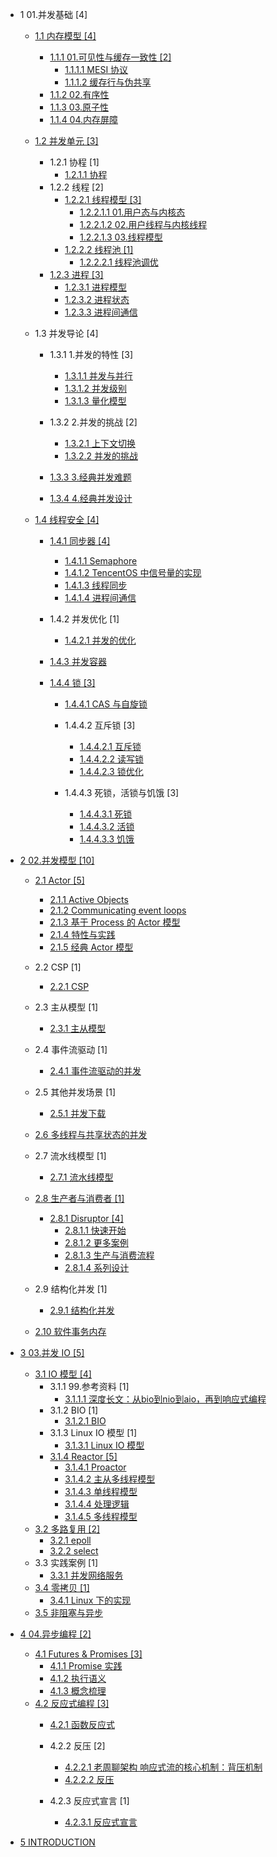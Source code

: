   - 1 01.并发基础 [4]
    - [1.1 内存模型 [4]](/01.并发基础/内存模型/README.md)
      - [1.1.1 01.可见性与缓存一致性 [2]](/01.并发基础/内存模型/01.可见性与缓存一致性/README.md)
        - [1.1.1.1 MESI 协议](/01.并发基础/内存模型/01.可见性与缓存一致性/MESI%20协议.md)
        - [1.1.1.2 缓存行与伪共享](/01.并发基础/内存模型/01.可见性与缓存一致性/缓存行与伪共享.md)
      - [1.1.2 02.有序性](/01.并发基础/内存模型/02.有序性.md)
      - [1.1.3 03.原子性](/01.并发基础/内存模型/03.原子性.md)
      - [1.1.4 04.内存屏障](/01.并发基础/内存模型/04.内存屏障.md)
    - [1.2 并发单元 [3]](/01.并发基础/并发单元/README.md)
      - 1.2.1 协程 [1]
        - [1.2.1.1 协程](/01.并发基础/并发单元/协程/协程.md)
      - 1.2.2 线程 [2]
        - [1.2.2.1 线程模型 [3]](/01.并发基础/并发单元/线程/线程模型/README.md)
          - [1.2.2.1.1 01.用户态与内核态](/01.并发基础/并发单元/线程/线程模型/01.用户态与内核态.md)
          - [1.2.2.1.2 02.用户线程与内核线程](/01.并发基础/并发单元/线程/线程模型/02.用户线程与内核线程.md)
          - [1.2.2.1.3 03.线程模型](/01.并发基础/并发单元/线程/线程模型/03.线程模型.md)
        - [1.2.2.2 线程池 [1]](/01.并发基础/并发单元/线程/线程池/README.md)
          - [1.2.2.2.1 线程池调优](/01.并发基础/并发单元/线程/线程池/线程池调优.md)
      - [1.2.3 进程 [3]](/01.并发基础/并发单元/进程/README.md)
        - [1.2.3.1 进程模型](/01.并发基础/并发单元/进程/进程模型.md)
        - [1.2.3.2 进程状态](/01.并发基础/并发单元/进程/进程状态.md)
        - [1.2.3.3 进程间通信](/01.并发基础/并发单元/进程/进程间通信.md)
    - 1.3 并发导论 [4]
      - 1.3.1 1.并发的特性 [3]
        - [1.3.1.1 并发与并行](/01.并发基础/并发导论/1.并发的特性/并发与并行.md)
        - [1.3.1.2 并发级别](/01.并发基础/并发导论/1.并发的特性/并发级别.md)
        - [1.3.1.3 量化模型](/01.并发基础/并发导论/1.并发的特性/量化模型.md)
      - 1.3.2 2.并发的挑战 [2]
        - [1.3.2.1 上下文切换](/01.并发基础/并发导论/2.并发的挑战/上下文切换.md)
        - [1.3.2.2 并发的挑战](/01.并发基础/并发导论/2.并发的挑战/并发的挑战.md)
      - [1.3.3 3.经典并发难题](/01.并发基础/并发导论/3.经典并发难题/README.md)
        
      - [1.3.4 4.经典并发设计](/01.并发基础/并发导论/4.经典并发设计/README.md)
        
    - [1.4 线程安全 [4]](/01.并发基础/线程安全/README.md)
      - [1.4.1 同步器 [4]](/01.并发基础/线程安全/同步器/README.md)
        - [1.4.1.1 Semaphore](/01.并发基础/线程安全/同步器/Semaphore.md)
        - [1.4.1.2 TencentOS 中信号量的实现](/01.并发基础/线程安全/同步器/TencentOS%20中信号量的实现.md)
        - [1.4.1.3 线程同步](/01.并发基础/线程安全/同步器/线程同步.md)
        - [1.4.1.4 进程间通信](/01.并发基础/线程安全/同步器/进程间通信.md)
      - 1.4.2 并发优化 [1]
        - [1.4.2.1 并发的优化](/01.并发基础/线程安全/并发优化/并发的优化.md)
      - [1.4.3 并发容器](/01.并发基础/线程安全/并发容器/README.md)
        
      - [1.4.4 锁 [3]](/01.并发基础/线程安全/锁/README.md)
        - [1.4.4.1 CAS 与自旋锁](/01.并发基础/线程安全/锁/CAS%20与自旋锁/README.md)
          
        - 1.4.4.2 互斥锁 [3]
          - [1.4.4.2.1 互斥锁](/01.并发基础/线程安全/锁/互斥锁/互斥锁.md)
          - [1.4.4.2.2 读写锁](/01.并发基础/线程安全/锁/互斥锁/读写锁.md)
          - [1.4.4.2.3 锁优化](/01.并发基础/线程安全/锁/互斥锁/锁优化.md)
        - 1.4.4.3 死锁，活锁与饥饿 [3]
          - [1.4.4.3.1 死锁](/01.并发基础/线程安全/锁/死锁，活锁与饥饿/死锁.md)
          - [1.4.4.3.2 活锁](/01.并发基础/线程安全/锁/死锁，活锁与饥饿/活锁.md)
          - [1.4.4.3.3 饥饿](/01.并发基础/线程安全/锁/死锁，活锁与饥饿/饥饿.md)
  - [2 02.并发模型 [10]](/02.并发模型/README.md)
    - [2.1 Actor [5]](/02.并发模型/Actor/README.md)
      - [2.1.1 Active Objects](/02.并发模型/Actor/Active%20Objects.md)
      - [2.1.2 Communicating event loops](/02.并发模型/Actor/Communicating%20event-loops.md)
      - [2.1.3 基于 Process 的 Actor 模型](/02.并发模型/Actor/基于%20Process%20的%20Actor%20模型.md)
      - [2.1.4 特性与实践](/02.并发模型/Actor/特性与实践.md)
      - [2.1.5 经典 Actor 模型](/02.并发模型/Actor/经典%20Actor%20模型.md)
    - 2.2 CSP [1]
      - [2.2.1 CSP](/02.并发模型/CSP/CSP.md)
    - 2.3 主从模型 [1]
      - [2.3.1 主从模型](/02.并发模型/主从模型/主从模型.md)
    - 2.4 事件流驱动 [1]
      - [2.4.1 事件流驱动的并发](/02.并发模型/事件流驱动/事件流驱动的并发.md)
    - 2.5 其他并发场景 [1]
      - [2.5.1 并发下载](/02.并发模型/其他并发场景/并发下载.md)
    - [2.6 多线程与共享状态的并发](/02.并发模型/多线程与共享状态的并发/README.md)
      
    - 2.7 流水线模型 [1]
      - [2.7.1 流水线模型](/02.并发模型/流水线模型/流水线模型.md)
    - [2.8 生产者与消费者 [1]](/02.并发模型/生产者与消费者/README.md)
      - [2.8.1 Disruptor [4]](/02.并发模型/生产者与消费者/Disruptor/README.md)
        - [2.8.1.1 快速开始](/02.并发模型/生产者与消费者/Disruptor/快速开始.md)
        - [2.8.1.2 更多案例](/02.并发模型/生产者与消费者/Disruptor/更多案例.md)
        - [2.8.1.3 生产与消费流程](/02.并发模型/生产者与消费者/Disruptor/生产与消费流程.md)
        - [2.8.1.4 系列设计](/02.并发模型/生产者与消费者/Disruptor/系列设计.md)
    - 2.9 结构化并发 [1]
      - [2.9.1 结构化并发](/02.并发模型/结构化并发/结构化并发.md)
    - [2.10 软件事务内存](/02.并发模型/软件事务内存/README.md)
      
  - [3 03.并发 IO [5]](/03.并发%20IO/README.md)
    - [3.1 IO 模型 [4]](/03.并发%20IO/IO%20模型/README.md)
      - 3.1.1 99.参考资料 [1]
        - [3.1.1.1 深度长文：从bio到nio到aio，再到响应式编程](/03.并发%20IO/IO%20模型/99.参考资料/2021-深度长文：从bio到nio到aio，再到响应式编程.md)
      - 3.1.2 BIO [1]
        - [3.1.2.1 BIO](/03.并发%20IO/IO%20模型/BIO/BIO.md)
      - 3.1.3 Linux IO 模型 [1]
        - [3.1.3.1 Linux IO 模型](/03.并发%20IO/IO%20模型/Linux%20IO%20模型/Linux%20IO%20模型.md)
      - [3.1.4 Reactor [5]](/03.并发%20IO/IO%20模型/Reactor/README.md)
        - [3.1.4.1 Proactor](/03.并发%20IO/IO%20模型/Reactor/Proactor.md)
        - [3.1.4.2 主从多线程模型](/03.并发%20IO/IO%20模型/Reactor/主从多线程模型.md)
        - [3.1.4.3 单线程模型](/03.并发%20IO/IO%20模型/Reactor/单线程模型.md)
        - [3.1.4.4 处理逻辑](/03.并发%20IO/IO%20模型/Reactor/处理逻辑.md)
        - [3.1.4.5 多线程模型](/03.并发%20IO/IO%20模型/Reactor/多线程模型.md)
    - [3.2 多路复用 [2]](/03.并发%20IO/多路复用/README.md)
      - [3.2.1 epoll](/03.并发%20IO/多路复用/epoll.md)
      - [3.2.2 select](/03.并发%20IO/多路复用/select.md)
    - 3.3 实践案例 [1]
      - [3.3.1 并发网络服务](/03.并发%20IO/实践案例/并发网络服务.md)
    - [3.4 零拷贝 [1]](/03.并发%20IO/零拷贝/README.md)
      - [3.4.1 Linux 下的实现](/03.并发%20IO/零拷贝/Linux%20下的实现.md)
    - [3.5 非阻塞与异步](/03.并发%20IO/非阻塞与异步.md)
  - [4 04.异步编程 [2]](/04.异步编程/README.md)
    - [4.1 Futures & Promises [3]](/04.异步编程/Futures%20&%20Promises/README.md)
      - [4.1.1 Promise 实践](/04.异步编程/Futures%20&%20Promises/Promise%20实践.md)
      - [4.1.2 执行语义](/04.异步编程/Futures%20&%20Promises/执行语义.md)
      - [4.1.3 概念梳理](/04.异步编程/Futures%20&%20Promises/概念梳理.md)
    - [4.2 反应式编程 [3]](/04.异步编程/反应式编程/README.md)
      - [4.2.1 函数反应式](/04.异步编程/反应式编程/函数反应式/README.md)
        
      - 4.2.2 反压 [2]
        - [4.2.2.1 老周聊架构 响应式流的核心机制：背压机制](/04.异步编程/反应式编程/反压/0-老周聊架构-响应式流的核心机制：背压机制.md)
        - [4.2.2.2 反压](/04.异步编程/反应式编程/反压/反压.md)
      - 4.2.3 反应式宣言 [1]
        - [4.2.3.1 反应式宣言](/04.异步编程/反应式编程/反应式宣言/反应式宣言.md)
  - [5 INTRODUCTION](/INTRODUCTION.md)